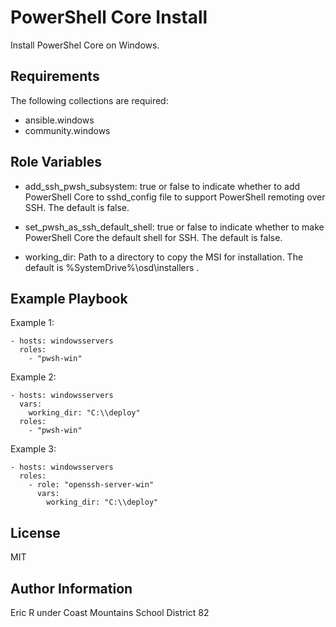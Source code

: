PowerShell Core Install
=========

Install PowerShel Core on Windows.

Requirements
------------

The following collections are required:
  - ansible.windows
  - community.windows

Role Variables
--------------

- add_ssh_pwsh_subsystem: true or false to indicate whether to add PowerShell Core to sshd_config file to support PowerShell remoting over
SSH. The default is false.

- set_pwsh_as_ssh_default_shell: true or false to indicate whether to make PowerShell Core the default shell for SSH. The default is false.

- working_dir: Path to a directory to copy the MSI for installation. The default is %SystemDrive%\osd\installers .

Example Playbook
----------------

Example 1:

    - hosts: windowsservers
      roles:
        - "pwsh-win"

Example 2:

    - hosts: windowsservers
      vars:
        working_dir: "C:\\deploy"
      roles:
        - "pwsh-win"

Example 3:

    - hosts: windowsservers
      roles:
        - role: "openssh-server-win"
          vars:
            working_dir: "C:\\deploy"

License
-------

MIT

Author Information
------------------

Eric R under Coast Mountains School District 82
